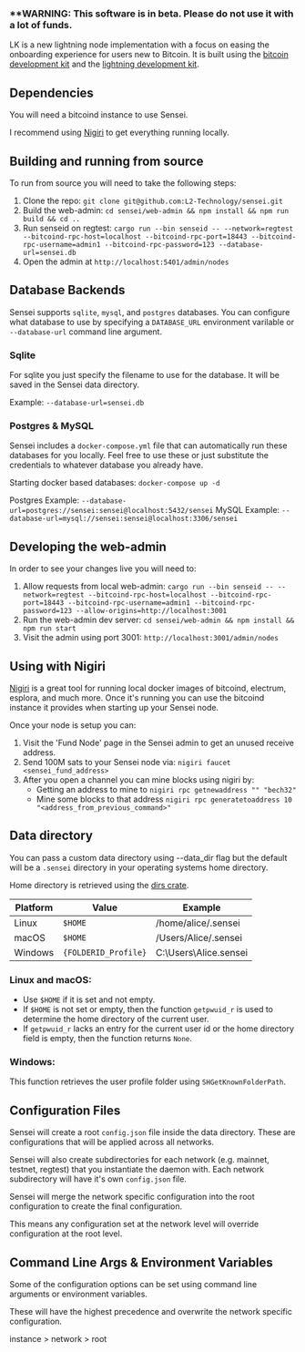 
### **WARNING: This software is in beta. Please do not use it with a lot of funds.

LK is a new lightning node implementation with a focus on easing the onboarding experience for users new to Bitcoin. It is built using the [bitcoin development kit](https://bitcoindevkit.org) and the [lightning development kit](https://lightningdevkit.org).

## Dependencies

You will need a bitcoind instance to use Sensei.

I recommend using [Nigiri](https://nigiri.vulpem.com/) to get everything running locally.

## Building and running from source

To run from source you will need to take the following steps:

1. Clone the repo: `git clone git@github.com:L2-Technology/sensei.git`
2. Build the web-admin: `cd sensei/web-admin && npm install && npm run build && cd ..`
3. Run senseid on regtest: `cargo run --bin senseid -- --network=regtest --bitcoind-rpc-host=localhost --bitcoind-rpc-port=18443 --bitcoind-rpc-username=admin1 --bitcoind-rpc-password=123 --database-url=sensei.db`
4. Open the admin at `http://localhost:5401/admin/nodes`

## Database Backends

Sensei supports `sqlite`, `mysql`, and `postgres` databases.  You can configure what database to use by specifying a `DATABASE_URL` environment varilable or `--database-url` command line argument.

### Sqlite

For sqlite you just specify the filename to use for the database.  It will be saved in the Sensei data directory.

Example: `--database-url=sensei.db`

### Postgres & MySQL

Sensei includes a `docker-compose.yml` file that can automatically run these databases for you locally.  Feel free to use these or just substitute the credentials to whatever database you already have.

Starting docker based databases: `docker-compose up -d`

Postgres Example: `--database-url=postgres://sensei:sensei@localhost:5432/sensei`
MySQL Example: `--database-url=mysql://sensei:sensei@localhost:3306/sensei`


## Developing the web-admin

In order to see your changes live you will need to:

1. Allow requests from local web-admin: `cargo run --bin senseid -- --network=regtest --bitcoind-rpc-host=localhost --bitcoind-rpc-port=18443 --bitcoind-rpc-username=admin1 --bitcoind-rpc-password=123 --allow-origins=http://localhost:3001`
2. Run the web-admin dev server: `cd sensei/web-admin && npm install && npm run start`
3. Visit the admin using port 3001: `http://localhost:3001/admin/nodes`

## Using with Nigiri

[Nigiri](https://nigiri.vulpem.com/) is a great tool for running local docker images of bitcoind, electrum, esplora, and much more. Once it's running you can use the bitcoind instance it provides when starting up your Sensei node.

Once your node is setup you can:

1. Visit the 'Fund Node' page in the Sensei admin to get an unused receive address.
2. Send 100M sats to your Sensei node via: `nigiri faucet <sensei_fund_address>`
3. After you open a channel you can mine blocks using nigiri by:
   - Getting an address to mine to `nigiri rpc getnewaddress "" "bech32"`
   - Mine some blocks to that address `nigiri rpc generatetoaddress 10 "<address_from_previous_command>"`

## Data directory

You can pass a custom data directory using --data_dir flag but the default will be a `.sensei` directory in your operating systems home directory.

Home directory is retrieved using the [dirs crate](https://github.com/dirs-dev/dirs-rs).

| Platform | Value                | Example                |
| -------- | -------------------- | ---------------------- |
| Linux    | `$HOME`              | /home/alice/.sensei    |
| macOS    | `$HOME`              | /Users/Alice/.sensei   |
| Windows  | `{FOLDERID_Profile}` | C:\Users\Alice\.sensei |

### Linux and macOS:

- Use `$HOME` if it is set and not empty.
- If `$HOME` is not set or empty, then the function `getpwuid_r` is used to determine
  the home directory of the current user.
- If `getpwuid_r` lacks an entry for the current user id or the home directory field is empty,
  then the function returns `None`.

### Windows:

This function retrieves the user profile folder using `SHGetKnownFolderPath`.

## Configuration Files

Sensei will create a root `config.json` file inside the data directory. These are configurations that will be applied across all networks.

Sensei will also create subdirectories for each network (e.g. mainnet, testnet, regtest) that you instantiate the daemon with. Each network subdirectory will have it's own `config.json` file.

Sensei will merge the network specific configuration into the root configuration to create the final configuration.

This means any configuration set at the network level will override configuration at the root level.

## Command Line Args & Environment Variables

Some of the configuration options can be set using command line arguments or environment variables.

These will have the highest precedence and overwrite the network specific configuration.

instance > network > root
